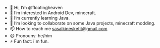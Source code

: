- 👋 Hi, I’m @floatingheaven
- 👀 I’m interested in Android Dev, minecraft.
- 🌱 I’m currently learning Java.
- 💞️ I’m looking to collaborate on some Java projects, minecraft modding.
- 📫 How to reach me sasalkinesketit@gmail.com
- 😄 Pronouns: he/him
- ⚡ Fun fact: i`m fun.

<!---
floatingheaven/floatingheaven is a ✨ special ✨ repository because its `README.md` (this file) appears on your GitHub profile.
You can click the Preview link to take a look at your changes.
--->
